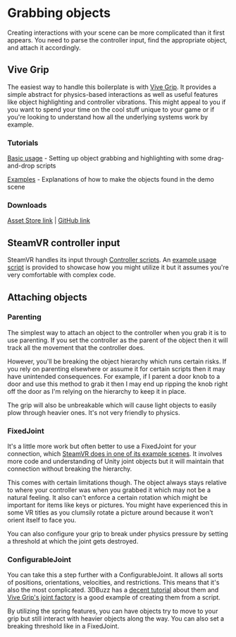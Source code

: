 # Grabbing objects

Creating interactions with your scene can be more complicated than it first appears. You need to parse the controller input, find the appropriate object, and attach it accordingly.

## Vive Grip

The easiest way to handle this boilerplate is with [Vive Grip](https://www.assetstore.unity3d.com/en/#!/content/62324). It provides a simple abstract for physics-based interactions as well as useful features like object highlighting and controller vibrations. This might appeal to you if you want to spend your time on the cool stuff unique to your game or if you're looking to understand how all the underlying systems work by example.

### Tutorials

[Basic usage](https://www.youtube.com/watch?v=NyKWBeC_pSI) - Setting up object grabbing and highlighting with some drag-and-drop scripts

[Examples](https://github.com/JScott/ViveGrip/tree/master/Assets/ViveGrip/Examples) - Explanations of how to make the objects found in the demo scene

### Downloads

[Asset Store link](https://www.assetstore.unity3d.com/en/#!/content/62324) | [GitHub link](https://github.com/JScott/ViveGrip)

## SteamVR controller input

SteamVR handles its input through [Controller scripts](https://github.com/ValveSoftware/openvr/blob/master/unity_package/Assets/SteamVR/Scripts/SteamVR_Controller.cs). An [example usage script](https://github.com/ValveSoftware/openvr/blob/master/unity_package/Assets/SteamVR/Extras/SteamVR_TrackedController.cs) is provided to showcase how you might utilize it but it assumes you're very comfortable with complex code.

## Attaching objects

### Parenting

The simplest way to attach an object to the controller when you grab it is to use parenting. If you set the controller as the parent of the object then it will track all the movement that the controller does.

However, you'll be breaking the object hierarchy which runs certain risks. If you rely on parenting elsewhere or assume it for certain scripts then it may have unintended consequences. For example, if I parent a door knob to a door and use this method to grab it then I may end up ripping the knob right off the door as I'm relying on the hierarchy to keep it in place.

The grip will also be unbreakable which will cause light objects to easily plow through heavier ones. It's not very friendly to physics.

### FixedJoint

It's a little more work but often better to use a FixedJoint for your connection, which [SteamVR does in one of its example scenes](https://github.com/ValveSoftware/openvr/blob/master/unity_package/Assets/SteamVR/Extras/SteamVR_TestThrow.cs). It involves more code and understanding of Unity joint objects but it will maintain that connection without breaking the hierarchy.

This comes with certain limitations though. The object always stays relative to where your controller was when you grabbed it which may not be a natural feeling. It also can't enforce a certain rotation which might be important for items like keys or pictures. You might have experienced this in some VR titles as you clumsily rotate a picture around because it won't orient itself to face you.

You can also configure your grip to break under physics pressure by setting a threshold at which the joint gets destroyed.

### ConfigurableJoint

You can take this a step further with a ConfigurableJoint. It allows all sorts of positions, orientations, velocities, and restrictions. This means that it's also the most complicated. 3DBuzz has a [decent tutorial](https://www.3dbuzz.com/training/view/unity-fundamentals/physics/13-configurable-joint) about them and [Vive Grip's joint factory](https://github.com/JScott/ViveGrip/blob/master/Assets/ViveGrip/Scripts/Internal/ViveGrip_JointFactory.cs) is a good example of creating them from a script.

By utilizing the spring features, you can have objects try to move to your grip but still interact with heavier objects along the way. You can also set a breaking threshold like in a FixedJoint.
